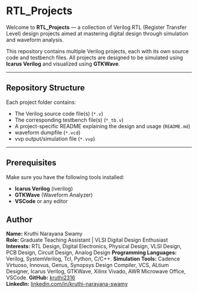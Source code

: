 # RTL_Projects

Welcome to **RTL_Projects** — a collection of Verilog RTL (Register Transfer Level) design projects aimed at mastering digital design through simulation and waveform analysis.

This repository contains multiple Verilog projects, each with its own source code and testbench files. All projects are designed to be simulated using **Icarus Verilog** and visualized using **GTKWave**.

---

## Repository Structure
Each project folder contains:
- The Verilog source code file(s) (`*.v`)
- The corresponding testbench file(s) (`*_tb.v`)
- A project-specific README explaining the design and usage (`README.md`)
- waveform dumpfile (`*.vcd`)
- vvp output/simulation file (`*.vvp`)

---

## Prerequisites

Make sure you have the following tools installed:

- **Icarus Verilog** (iverilog)  
- **GTKWave** (Waveform Analyzer)
- **VSCode** or any editor

## Author

**Name:** Kruthi Narayana Swamy  
**Role:** Graduate Teaching Assistant | VLSI Digital Design Enthusiast 
**Interests:** RTL Design, Digital Electronics, Physical Design, VLSI Design, PCB Design, Circuit Design, Analog Design
**Programming Languages:** Verilog, SystemVerilog, Tcl, Python, C/C++.
**Simulation Tools:**  Cadence Virtuoso, Innovus, Genus, Synopsys Design Compiler, VCS, ALtium Designer, Icarus Verilog, GTKWave, Xilinx Vivado, AWR Microwave Office, VSCode. 
**GitHub:** [kruthi2316](https://github.com/kruthi2316)  
**LinkedIn:** [linkedin.com/in/kruthi-narayana-swamy](https://www.linkedin.com/in/kruthi-narayana-swamy)  


